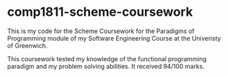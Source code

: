 # comp1811-scheme-coursework
This is my code for the Scheme Coursework for the Paradigms of Programming module of my Software Engineering Course at the Univeristy of Greenwich.


This coursework tested my knowledge of the functional programming paradigm and my problem solving abilities. It received 94/100 marks.
